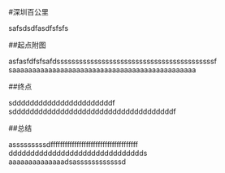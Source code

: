 #深圳百公里

safsdsdfasdfsfsfs

##起点附图

asfasfdfsfsafdssssssssssssssssssssssssssssssssssssssssssf
saaaaaaaaaaaaaaaaaaaaaaaaaaaaaaaaaaaaaaaaaaaaaa

##终点

sdddddddddddddddddddddddf
sdddddddddddddddddddddddddddddddddddddf

##总结

asssssssssdfffffffffffffffffffffffffffffffffffff
ddddddddddddddddddddddddddddddds
aaaaaaaaaaaaaadsassssssssssssd
